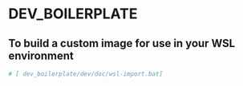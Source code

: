 # DEV_BOILERPLATE

## To build a custom image for use in your WSL environment

```rb
# [ dev_boilerplate/dev/doc/wsl-import.bat]

```
